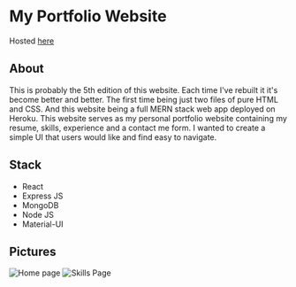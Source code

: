 # My Portfolio Website

Hosted [here](http://bitly.ws/8AsJ)

## About

This is probably the 5th edition of this website. Each time I've rebuilt it it's become better and better. The first time being
just two files of pure HTML and CSS. And this website being a full MERN stack web app deployed on Heroku. This website serves as my personal portfolio website containing my resume, skills, experience and a contact me form. I wanted to create a simple UI that users would like and find easy to navigate.

## Stack

* React
* Express JS
* MongoDB
* Node JS
* Material-UI

## Pictures

![Home page](https://i.imgur.com/dpGZeqx.jpg)
![Skills Page](https://i.imgur.com/vG3UvSH.jpg)
